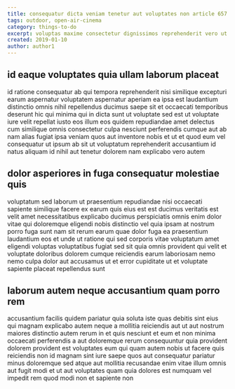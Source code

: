 ```yaml
---
title: consequatur dicta veniam tenetur aut voluptates non article 657
tags: outdoor, open-air-cinema
category: things-to-do
excerpt: voluptas maxime consectetur dignissimos reprehenderit vero ut
created: 2019-01-10
author: author1
---
```


## id eaque voluptates quia ullam laborum placeat

id ratione consequatur ab qui tempora reprehenderit nisi similique excepturi earum aspernatur voluptatem aspernatur aperiam ea ipsa est laudantium distinctio omnis nihil repellendus ducimus saepe sit et occaecati temporibus deserunt hic qui minima qui in dicta sunt ut voluptate sed est ut voluptate iure velit repellat iusto eos illum eos quidem repudiandae amet delectus cum similique omnis consectetur culpa nesciunt perferendis cumque aut ab nam alias fugiat ipsa veniam quos aut inventore nobis et ut et quod eum vel consequatur ut ipsum ab sit ut voluptatum reprehenderit accusantium id natus aliquam id nihil aut tenetur dolorem nam explicabo vero autem

## dolor asperiores in fuga consequatur molestiae quis

voluptatum sed laborum ut praesentium repudiandae nisi occaecati sapiente similique facere ex earum quis eius est est ducimus veritatis est velit amet necessitatibus explicabo ducimus perspiciatis omnis enim dolor vitae qui doloremque eligendi nobis distinctio vel quia ipsam at nostrum porro fuga sunt nam sit rerum earum quae dolor fuga ea praesentium laudantium eos et unde ut ratione qui sed corporis vitae voluptatum amet eligendi voluptas voluptatibus fugiat sed sit quia omnis provident qui velit et voluptate doloribus dolorem cumque reiciendis earum laboriosam nemo nemo culpa dolor aut accusamus ut et error cupiditate ut et voluptate sapiente placeat repellendus sunt

## laborum autem neque accusantium quam porro rem

accusantium facilis quidem pariatur quia soluta iste quas debitis sint eius qui magnam explicabo autem neque a mollitia reiciendis aut ut aut nostrum maiores distinctio autem rerum in et quis nesciunt et eum et non minima occaecati perferendis a aut doloremque rerum consequuntur quia provident dolorem provident est voluptates eum qui quam autem nobis ut facere quis reiciendis non id magnam sint iure saepe quos aut consequatur pariatur minus doloremque sed atque aut mollitia recusandae enim vitae illum omnis aut fugit modi et ut aut voluptates quam quia dolores est numquam vel impedit rem quod modi non et sapiente non
